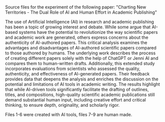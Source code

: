 Source files for the experiment of the following paper:
"Charting New Territories - The Dual Role of AI and Human Effort in Academic Publishing"

The use of Artificial Intelligence (AI) in research and academic publishing has been a topic of growing interest and debate. While some argue that AI-based systems have the potential to revolutionize the way scientific papers and academic work are generated, others express concerns about the authenticity of AI-authored papers. This critical analysis examines the advantages and disadvantages of AI-authored scientific papers compared to those authored by humans. The underlying work describes the process of creating different papers solely with the help of ChatGPT or Jenni AI and compares them to human-written drafts. Additionally, this extended study incorporates evaluations from scientists who assessed the quality, authenticity, and effectiveness of AI-generated papers. Their feedback provides data that deepens the analysis and enriches the discussion on the potential and limitations of AI tools in academic writing. The results highlight that while AI-driven tools significantly facilitate the drafting of outlines, titles, and compositions, high-quality scientific academic publications still demand substantial human input, including creative effort and critical thinking, to ensure depth, originality, and scholarly rigor.

Files 1-6 were created with AI tools, files 7-9 are human made.
